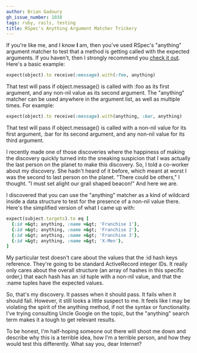 ```yaml
---
author: Brian Gadoury
gh_issue_number: 1038
tags: ruby, rails, testing
title: RSpec's Anything Argument Matcher Trickery
---
```


If you're like me, and I know **I** am, then you've used RSpec's "anything" argument matcher to test that a method is getting called with the expected arguments. If you haven't, then I strongly recommend you [check it out](http://rubydoc.info/gems/rspec-mocks/RSpec/Mocks/ArgumentMatchers). Here's a basic example:

```ruby
expect(object).to receive(:message).with(:foo, anything)
```

That test will pass if object.message() is called with :foo as its first argument, and any non-nil value as its second argument. The "anything" matcher can be used anywhere in the argument list, as well as multiple times. For example:

```ruby
expect(object).to receive(:message).with(anything, :bar, anything)
```

That test will pass if object.message() is called with a non-nil value for its first argument, :bar for its second argument, and any non-nil value for its third argument.

I recently made one of those discoveries where the happiness of making the discovery quickly turned into the sneaking suspicion that I was actually the last person on the planet to make this discovery. So, I told a co-worker about my discovery. She hadn't heard of it before, which meant at worst I was the second to last person on the planet. "There could be others," I thought. "I must set alight our grail shaped beacon!" And here we are.

I discovered that you can use the "anything" matcher as a kind of wildcard inside a data structure to test for the presence of a non-nil value there. Here's the simplified version of what I came up with:

```ruby
expect(subject.targets).to eq [
  {:id =&gt; anything, :name =&gt; 'Franchise 1'},
  {:id =&gt; anything, :name =&gt; 'Franchise 2'},
  {:id =&gt; anything, :name =&gt; 'Franchise 3'},
  {:id =&gt; anything, :name =&gt; 'X-Men'},
]
```

My particular test doesn't care about the values that the :id hash keys reference. They're going to be standard ActiveRecord integer IDs. It really only cares about the overall structure (an array of hashes in this specific order,) that each hash has an :id tuple with a non-nil value, and that the :name tuples have the expected values.

So, that's my discovery. It passes when it should pass. It fails when it should fail. However, it still looks a little suspect to me. It feels like I may be violating the spirit of the anything method, if not the syntax or functionality. I've trying consulting Uncle Google on the topic, but the "anything" search term makes it a tough to get relevant results.

To be honest, I'm half-hoping someone out there will shoot me down and describe why this is a terrible idea, how I'm a terrible person, and how they would test this differently. What say you, dear Internet?

